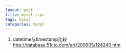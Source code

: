 ```yaml
---
layout: post
title: mysql tips
tags: mysql
categories: mysql
---
```


1. datetime与timestamp比较  
<http://database.51cto.com/art/200905/124240.htm>